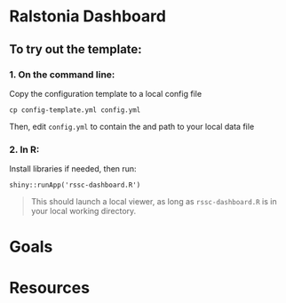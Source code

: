 # Ralstonia Dashboard

## To try out the template:

### 1. On the command line:

Copy the configuration template to a local config file
```
cp config-template.yml config.yml
```
Then, edit `config.yml` to contain the and path to your local data file

### 2. In R:

Install libraries if needed, then run:

```
shiny::runApp('rssc-dashboard.R')
```
> This should launch a local viewer, as long as `rssc-dashboard.R` is in your local working directory.


# Goals
# Resources

